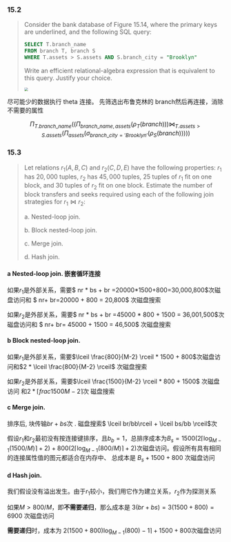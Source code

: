 ### **15.2** 

> Consider the bank database of Figure 15.14, where the primary keys are underlined, and the 
> following SQL query: 
>
>  ```sql 
>  SELECT T.branch_name
>  FROM branch T, branch S
>  WHERE T.assets > S.assets AND S.branch_city = "Brooklyn"
>  ```
> 
>  Write an efficient relational-algebra expression that is equivalent to this query. 
>  Justify your choice. 
> 
>  <img src="C:/Users/HP/Desktop/数据库/作业/database_system_concepts_answers-main/Ch15_Query_Processing/figure15.14.png" style="zoom:50%;" >

尽可能少的数据执行 theta 连接。 先筛选出布鲁克林的 branch然后再连接，消除不需要的属性

$$
\Pi_{T.branch\_name} ( (\Pi_{branch\_name, assets}(\rho_T(branch))) \bowtie_{T.assets > S.assets}  (\Pi_{assets} (\sigma_{branch\_city = 'Brooklyn'}(\rho_S(branch)))))
$$



### 15.3

> Let relations $r_1(A, B, C)$ and $r_2(C, D, E)$ have the following properties: $r_1$ has $20,000$ tuples, $r_2$ has $45,000$ tuples, $25$ tuples of $r_1$ fit on one block, and $30$ tuples of $r_2$ fit on one block. Estimate the number of block transfers and seeks required using each of the following join strategies for $r_1 \bowtie r_2$: 
>
> a. Nested-loop join. 
>
> b. Block nested-loop join. 
>
> c. Merge join. 
>
> d. Hash join. 

#### a Nested-loop join.  嵌套循环连接

如果$r_1$是外部关系，需要$ nr * bs + br =20000*1500+800=30,000,800$次磁盘访问和 $ nr+ br=20000 + 800 = 20,800$ 次磁盘搜索

如果$r_2$是外部关系，需要$ nr * bs + br =45000 * 800 + 1500 = 36,001,500$次磁盘访问和 $ nr+ br= 45000 + 1500 = 46,500$ 次磁盘搜索

#### b Block nested-loop join.

如果$r_1$是外部关系，需要$\lceil \frac{800}{M-2} \rceil * 1500 + 800$次磁盘访问和$2 * \lceil \frac{800}{M-2} \rceil$ 次磁盘搜索

如果$r_2$是外部关系，需要$\lceil \frac{1500}{M-2} \rceil * 800 + 1500$ 次磁盘访问 和$2 * \lceil frac{1500}{M-2} \rceil$次 磁盘搜索

#### c Merge join. 

排序后, 块传输$br+bs$次 .  磁盘搜索$ \lceil br/bb\rceil + \lceil bs/bb \rceil$次

假设$r_1$和$r_2$最初没有按连接键排序，且$b_b=1$，总排序成本为$B_s = 1500(2 \lceil \log_{M - 1} (1500/M) \rceil + 2) + 800(2 \lceil \log_{M - 1} (800/M) \rceil + 2)$次磁盘访问。假设所有具有相同的连接属性值的图元都适合在内存中、 总成本是 $B_s + 1500 + 800$ 次磁盘访问

#### d Hash join.

我们假设没有溢出发生。由于$r_1$较小，我们用它作为建立关系，$r_2$作为探测关系

如果$M>800/M$，即**不需要递归**，那么成本是 $3(br + bs) =3 (1500 + 800) = 6900$ 次磁盘访问

**需要递归**时，成本为 $2 (1500 + 800) \log_{M-1}(800) - 1 \rceil + 1500 + 800$次磁盘访问
